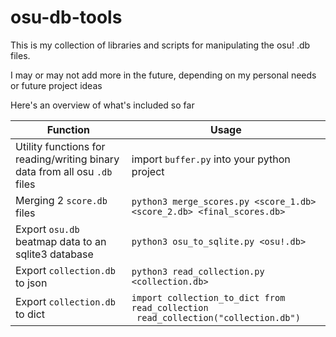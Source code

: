 # osu-db-tools

This is my collection of libraries and scripts for manipulating the osu! .db files.

I may or may not add more in the future, depending on my personal needs or future 
project ideas

Here's an overview of what's included so far

| Function                                                                   | Usage                                                                 |
| -------------------------------------------------------------------------- |-----------------------------------------------------------------------|
| Utility functions for reading/writing binary data from all osu `.db` files | import `buffer.py` into your python project                           |
| Merging 2 `score.db` files                                                 | `python3 merge_scores.py <score_1.db> <score_2.db> <final_scores.db>` |
| Export `osu.db` beatmap data to an sqlite3 database                        | `python3 osu_to_sqlite.py <osu!.db>`                                  |
| Export `collection.db` to json                                             | `python3 read_collection.py <collection.db>`                          |
| Export `collection.db` to dict                                             | `import collection_to_dict from read_collection` <br />` read_collection("collection.db")` |